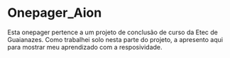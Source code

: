 # Onepager_Aion
Esta onepager pertence a um projeto de conclusão de curso da Etec de Guaianazes. Como trabalhei solo nesta parte do projeto, a apresento aqui para mostrar meu aprendizado com a resposividade.
